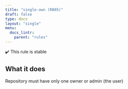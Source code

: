```yaml
---
title: "single-own (R005)"
draft: false
type: docs
layout: "single"
menu:
  docs_lintr:
    parent: "rules"
---
```


✔️ This rule is stable

## What it does

Repository must have only one owner or admin (the user)
